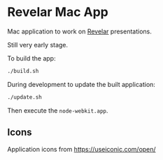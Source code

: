 # Revelar Mac App

Mac application to work on [Revelar](https://github.com/pirelenito/revelar) presentations.

Still very early stage.

To build the app:

```bash
./build.sh
```

During development to update the built application:

```bash
./update.sh
```

Then execute the `node-webkit.app`.


## Icons

Application icons from https://useiconic.com/open/
